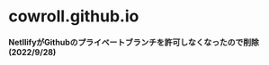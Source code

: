 <!-- -*- mode: markdown; coding: utf-8 -*- -->
# cowroll.github.io

**NetllifyがGithubのプライベートブランチを許可しなくなったので削除(2022/9/28)**
